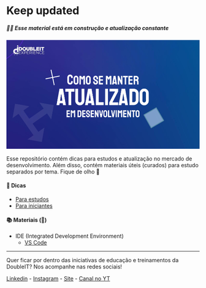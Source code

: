 # Keep updated

##### 🚧🚧 Esse material está em construção e atualização constante

![Como se manter atualizado em desenvolvimento](./assets/images/cover.png)

Esse repositório contém dicas para estudos e atualização no mercado de desenvolvimento. Além disso, contém materiais úteis (curados) para estudo separados por tema. Fique de olho 👀

#### 🤩 Dicas 
- [Para estudos](./topics/intro/tips.md)
- [Para iniciantes](./topics/intro/tips-begginers.md)

#### 📚 Materiais (🚧)

- IDE (Integrated Development Environment)
    - [VS Code](./topics/ides/vscode.md)

---

Quer ficar por dentro das iniciativas de educação e treinamentos da DoubleIT? Nos acompanhe nas redes sociais!

[Linkedin](https://br.linkedin.com/company/doubleit) -
[Instagram](https://www.instagram.com/doubleitconsultoria/?hl=en) - 
[Site](https://www.doubleit.com.br/) - [Canal no YT](https://www.youtube.com/channel/UCy7BKjTDyE5I-lQGP0UScXQ)
